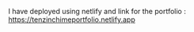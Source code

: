 I have deployed using netlify and link for the portfolio : https://tenzinchimeportfolio.netlify.app
